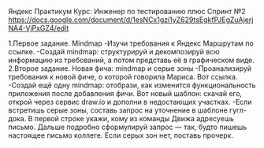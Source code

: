 Яндекс Практикум
Курс: Инженер по тестированию плюс
Спринт №2 https://docs.google.com/document/d/1esNCx1gzi1yZ629tsEgkfPJEgZuAjerjNA4-VjPxGZ4/edit

1.Первое задание. Mindmap
-Изучи требования к Яндекс Маршрутам по ссылке.
-Создай mindmap: структурируй и декомпозируй всю информацию из требований, а потом представь её в графическом виде.
2.Второе задание. Новая фича: mindmap и серые зоны
-Проанализируй требования к новой фиче, о которой говорила Мариса. Вот ссылка.
-Создай ещё одну mindmap: отобрази, как изменится функциональность приложения после добавления фичи. Вот новый шаблон: скачай его, открой через сервис draw.io и дополни в недостающих участках.
-Если встретишь серые зоны, составь запрос на уточнение в шаблоне гугл-дока.
В первой строке укажи, кому из команды Движа адресуешь письмо.
Дальше подробно сформулируй запрос — так, будто пишешь настоящее письмо коллеге.
Если серых зон нет, поставь прочерк.
